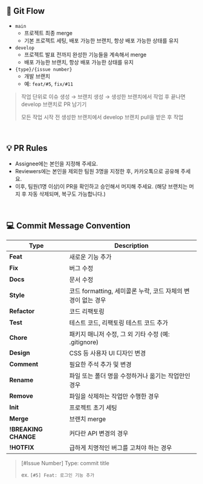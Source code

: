 ## 🚀 Git Flow
- `main`
    - 프로젝트 최종 merge
    - 기본 프로젝트 세팅, 배포 가능한 브랜치, 항상 배포 가능한 상태를 유지
- `develop`
    - 프로젝트 발표 전까지 완성한 기능들을 계속해서 merge
    - 배포 가능한 브랜치, 항상 배포 가능한 상태를 유지
- `{type}/{issue number}`
    - 개발 브랜치
    - 예: `feat/#5`, `fix/#11`

> 작업 단위로 이슈 생성 → 브랜치 생성 → 생성한 브랜치에서 작업 후 끝나면 develop 브랜치로 PR 남기기
>
> 모든 작업 시작 전 생성한 브랜치에서 develop 브랜치 pull을 받은 후 작업

<!-- <img width="838" height="718" alt="Image" src="https://github.com/user-attachments/assets/530e9719-468e-457a-981a-e5fa46af82ff" /> -->

&nbsp;
## 💡 PR Rules
- Assignee에는 본인을 지정해 주세요.
- Reviewers에는 본인을 제외한 팀원 3명을 지정한 후, 카카오톡으로 공유해 주세요.
- 이후, 팀원(1명 이상)이 PR을 확인하고 승인해서 머지해 주세요.
  (해당 브랜치는 머지 후 자동 삭제되며, 복구도 가능합니다.)

&nbsp;
## 💻 Commit Message Convention
| **Type** | **Description** |
| --- | --- |
| **Feat** | 새로운 기능 추가 |
| **Fix** | 버그 수정 |
| **Docs** | 문서 수정 |
| **Style** | 코드 formatting, 세미콜론 누락, 코드 자체의 변경이 없는 경우 |
| **Refactor** | 코드 리팩토링 |
| **Test** | 테스트 코드, 리팩토링 테스트 코드 추가 |
| **Chore** | 패키지 매니저 수정, 그 외 기타 수정 (예: .gitignore) |
| **Design** | CSS 등 사용자 UI 디자인 변경 |
| **Comment** | 필요한 주석 추가 및 변경 |
| **Rename** | 파일 또는 폴더 명을 수정하거나 옮기는 작업만인 경우 |
| **Remove** | 파일을 삭제하는 작업만 수행한 경우 |
| **Init** | 프로젝트 초기 세팅 |
| **Merge** | 브랜치 merge |
| **!BREAKING CHANGE** | 커다란 API 변경의 경우 |
| **!HOTFIX** | 급하게 치명적인 버그를 고쳐야 하는 경우 |
> [#Issue Number] Type: commit title
>
> ex. `[#5] Feat: 로그인 기능 추가`

